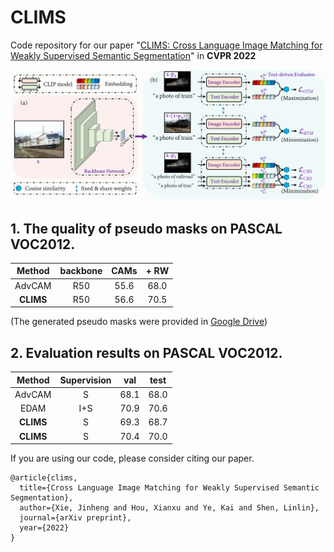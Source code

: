 # CLIMS
Code repository for our paper "[CLIMS: Cross Language Image Matching for Weakly Supervised Semantic Segmentation](https://arxiv.org/abs/2110.)" in **CVPR 2022**

![](clims.png)

## 1. The quality of pseudo masks on PASCAL VOC2012.
| Method                | backbone | CAMs | + RW |
|:---------------------:|:---:|:----:|:----:|
| AdvCAM                | R50 | 55.6 | 68.0 |
| **CLIMS**                 | R50 | 56.6 | 70.5 |

(The generated pseudo masks were provided in [Google Drive](https://drive.google.com/file/d/1Z_3BWH_KcJnKwQ3IItNozzAXmOzRP8yU/view?usp=sharing))

## 2. Evaluation results on PASCAL VOC2012.
| Method                | Supervision| val | test |
|:---------------------:|:---:|:----:|:----:|
| AdvCAM                | S   | 68.1 | 68.0 |
| EDAM                  | I+S | 70.9 | 70.6 |
| **CLIMS**                 | S   | 69.3 | 68.7 |
| **CLIMS**                 | S   | 70.4 | 70.0 |


If you are using our code, please consider citing our paper.

```
@article{clims,
  title={Cross Language Image Matching for Weakly Supervised Semantic Segmentation},
  author={Xie, Jinheng and Hou, Xianxu and Ye, Kai and Shen, Linlin},
  journal={arXiv preprint},
  year={2022}
}
```
